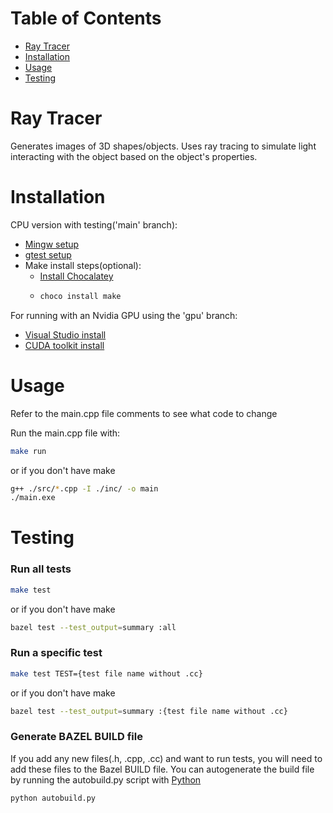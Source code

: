 # Table of Contents
- [Ray Tracer](#ray-tracer)
- [Installation](#installation)
- [Usage](#usage)
- [Testing](#testing)


# Ray Tracer

Generates images of 3D shapes/objects. Uses ray tracing to simulate light interacting with the object based on the object's properties.

# Installation
CPU version with testing('main' branch):
- [Mingw setup](https://code.visualstudio.com/docs/cpp/config-mingw)
- [gtest setup](https://google.github.io/googletest/quickstart-bazel.html)
- Make install steps(optional):
    - [Install Chocalatey](https://chocolatey.org/install)
    - ```sh
      choco install make
      ```
For running with an Nvidia GPU using the 'gpu' branch:
- [Visual Studio install](https://visualstudio.microsoft.com/vs/)
- [CUDA toolkit install](https://developer.nvidia.com/cuda-downloads)

# Usage
Refer to the main.cpp file comments to see what code to change

Run the main.cpp file with:
```sh
make run
```
or if you don't have make
```sh
g++ ./src/*.cpp -I ./inc/ -o main
./main.exe
```
# Testing
### Run all tests
```sh
make test
```
or if you don't have make
```sh
bazel test --test_output=summary :all
```
### Run a specific test
```sh
make test TEST={test file name without .cc}
```
or if you don't have make
```sh
bazel test --test_output=summary :{test file name without .cc}
```
### Generate BAZEL BUILD file
If you add any new files(.h, .cpp, .cc) and want to run tests, you will need to add these files to the Bazel BUILD file. You can autogenerate the build file by running the autobuild.py script with [Python](https://www.python.org/downloads/)
```sh
python autobuild.py
```